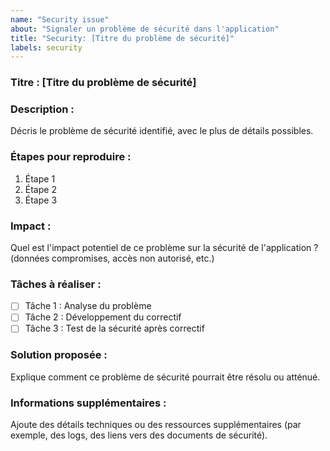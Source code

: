 ```yaml
---
name: "Security issue"
about: "Signaler un problème de sécurité dans l'application"
title: "Security: [Titre du problème de sécurité]"
labels: security
---
```


### Titre : [Titre du problème de sécurité]

### Description :

Décris le problème de sécurité identifié, avec le plus de détails possibles.

### Étapes pour reproduire :

1. Étape 1
2. Étape 2
3. Étape 3

### Impact :

Quel est l'impact potentiel de ce problème sur la sécurité de l'application ? (données compromises, accès non autorisé, etc.)

### Tâches à réaliser :

- [ ] Tâche 1 : Analyse du problème
- [ ] Tâche 2 : Développement du correctif
- [ ] Tâche 3 : Test de la sécurité après correctif

### Solution proposée :

Explique comment ce problème de sécurité pourrait être résolu ou atténué.

### Informations supplémentaires :

Ajoute des détails techniques ou des ressources supplémentaires (par exemple, des logs, des liens vers des documents de sécurité).
